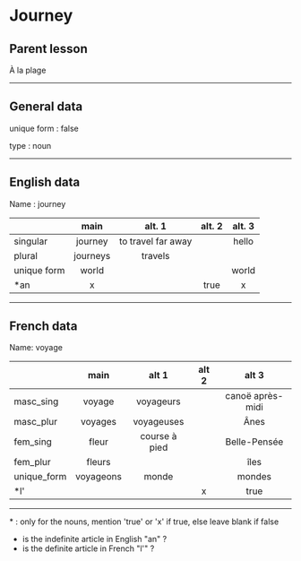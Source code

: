 # Journey

## Parent lesson

<section>

À la plage

</section>

---

## General data

<section>

unique form : false

type : noun

</section>

---

## English data

<section>

Name : journey

|             |   main   |       alt. 1       | alt. 2 | alt. 3 |
| :---------- | :------: | :----------------: | :----: | :----: |
| singular    | journey  | to travel far away |        | hello  |
| plural      | journeys |      travels       |        |        |
| unique form |  world   |                    |        | world  |
| \*an        |    x     |                    |  true  |   x    |

</section>

---

## French data

<section>

Name: voyage

|             |   main    |     alt 1     | alt 2 |      alt 3       |
| :---------- | :-------: | :-----------: | :---: | :--------------: |
| masc_sing   |  voyage   |   voyageurs   |       | canoë après-midi |
| masc_plur   |  voyages  |  voyageuses   |       |       Ânes       |
| fem_sing    |   fleur   | course à pied |       |   Belle-Pensée   |
| fem_plur    |  fleurs   |               |       |       îles       |
| unique_form | voyageons |     monde     |       |      mondes      |
| \*l'        |           |               |   x   |       true       |

</section>

---

\* : only for the nouns, mention 'true' or 'x' if true, else leave blank if false

- is the indefinite article in English "an" ?
- is the definite article in French "l'" ?

